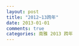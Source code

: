 ```yaml
---
layout: post
title: "2012~13跨年"
date: 2013-01-01
comments: true
categories: 南雅 2013 跨年
---
```

<script type="text/javascript">
	if(mobilecheck==false){
		document.write('{% img img-responsive /images/post/20130101/20122013kuanian.jpg %}');
	}
	else{
		document.write('{% img img-responsive /images/mobile/post/20130101/20122013kuanian.jpg %}');
	}
</script>
<!--more-->